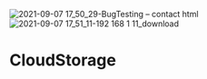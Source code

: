 ![2021-09-07 17_50_29-BugTesting – contact html](https://user-images.githubusercontent.com/74078771/132428233-1c20a35e-6121-4fda-8f96-b969eb06b677.png)
![2021-09-07 17_51_11-192 168 1 11_download](https://user-images.githubusercontent.com/74078771/132428236-b5ef7c32-2bb7-4e16-9dac-ed5b289f30ab.png)
# CloudStorage
